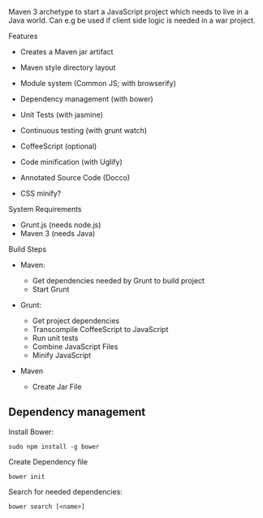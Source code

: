 Maven 3 archetype to start a JavaScript project which needs to live in a Java world.
Can e.g be used if client side logic is needed in a war project.

Features

* Creates a Maven jar artifact
* Maven style directory layout
* Module system (Common JS; with browserify)
* Dependency management (with bower)
* Unit Tests (with jasmine)
* Continuous testing (with grunt watch)
* CoffeeScript (optional)
* Code minification (with Uglify)
* Annotated Source Code (Docco)

* CSS minify?


System Requirements

* Grunt.js (needs node.js)
* Maven 3 (needs Java)


Build Steps

* Maven:
    * Get dependencies needed by Grunt to build project
    * Start Grunt

* Grunt:
    * Get project dependencies
    * Transcompile CoffeeScript to JavaScript
    * Run unit tests
    * Combine JavaScript Files
    * Minify JavaScript

* Maven
    * Create Jar File


## Dependency management

Install Bower:

    sudo npm install -g bower

Create Dependency file

    bower init

Search for needed dependencies:

    bower search [<name>]
